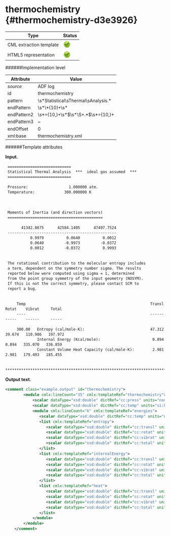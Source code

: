 # thermochemistry {#thermochemistry-d3e3926}


| Type                                                                                                                                                | Status                                                                                                                                              |
|----|----|
| CML extraction template                                                                                                                             | ![](/imgs/Total.png)                                                                                                                                |
| HTML5 representation                                                                                                                                | ![](/imgs/Total.png)                                                                                                                                |

######Implementation level

| Attribute                                                                                                                                           | Value                                                                                                                                               |
|----|----|
| *source*                                                                                                                                            | ADF log                                                                                                                                             |
| id                                                                                                                                                  | thermochemistry                                                                                                                                     |
| pattern                                                                                                                                             | \\s\*Statistical\\sThermal\\sAnalysis.\*                                                                                                            |
| endPattern                                                                                                                                          | \\s\*\\\*{10}+\\s\*                                                                                                                                 |
| endPattern2                                                                                                                                         | \\s\*={10,}+\\s\*\$\\s\*\\S+.\*\$\\s\*={10,}+                                                                                                       |
| endPattern3                                                                                                                                         | \~                                                                                                                                                  |
| endOffset                                                                                                                                           | 0                                                                                                                                                   |
| xml:base                                                                                                                                            | thermochemistry.xml                                                                                                                                 |

######Template attributes

**Input.**

        
     ============================
     Statistical Thermal Analysis  ***  ideal gas assumed  ***
     ============================
      
     Pressure:                  1.000000 atm.
     Temperature:             300.000000 K



     Moments of Inertia (and direction vectors)
     ==========================================

           41342.8675      42584.1405      47497.7524
     ------------------------------------------------
               0.9979          0.0640          0.0012
               0.0640         -0.9973         -0.0372
               0.0012         -0.0372          0.9993


     The rotational contribution to the molecular entropy includes
     a term, dependent on the symmetry number sigma. The results 
     reported below were computed using sigma = 1, determined
     from the point group symmetry of the input geometry (NOSYM).
     If this is not the correct symmetry, please contact SCM to 
     report a bug.


         Temp                                                       Transl     Rotat    Vibrat     Total
         ----                                                       ------     -----    ------     -----

         300.00   Entropy (cal/mole-K):                             47.312    39.674   110.986   197.972
                  Internal Energy (Kcal/mole):                       0.894     0.894   335.070   336.859
                  Constant Volume Heat Capacity (cal/mole-K):        2.981     2.981   179.493   185.455
     
     ************************************************************************************************
        

**Output text.**

```xml
<comment class="example.output" id="thermochemistry"> 
        <module cmlx:lineCount="35" cmlx:templateRef="thermochemistry">       
            <scalar dataType="xsd:double" dictRef="cc:press" units="nonsi:atm">1.0</scalar>
            <scalar dataType="xsd:double" dictRef="cc:temp" units="si:k">300.0</scalar>
            <module cmlx:lineCount="6" cmlx:templateRef="energies">
               <scalar dataType="xsd:double" dictRef="cc:temp" units="nonsi2:cal.mol-1.K-1">300.0</scalar>
               <list cmlx:templateRef="entropy">               
                  <scalar dataType="xsd:double" dictRef="cc:transl" units="nonsi2:cal.mol-1.K-1">47.312</scalar>
                  <scalar dataType="xsd:double" dictRef="cc:rotat" units="nonsi2:cal.mol-1.K-1">39.674</scalar>
                  <scalar dataType="xsd:double" dictRef="cc:vibrat" units="nonsi2:cal.mol-1.K-1">110.986</scalar>
                  <scalar dataType="xsd:double" dictRef="cc:total" units="nonsi2:cal.mol-1.K-1">197.972</scalar>
               </list>
               <list cmlx:templateRef="internalEnergy">
                  <scalar dataType="xsd:double" dictRef="cc:transl" units="nonsi2:kcal.mol-1">0.894</scalar>
                  <scalar dataType="xsd:double" dictRef="cc:rotat" units="nonsi2:kcal.mol-1">0.894</scalar>
                  <scalar dataType="xsd:double" dictRef="cc:vibrat" units="nonsi2:kcal.mol-1">335.07</scalar>
                  <scalar dataType="xsd:double" dictRef="cc:total" units="nonsi2:kcal.mol-1">336.859</scalar>
               </list>
               <list cmlx:templateRef="heat">
                  <scalar dataType="xsd:double" dictRef="cc:transl" units="nonsi2:cal.mol-1.K-1">2.981</scalar>
                  <scalar dataType="xsd:double" dictRef="cc:rotat" units="nonsi2:cal.mol-1.K-1">2.981</scalar>
                  <scalar dataType="xsd:double" dictRef="cc:vibrat" units="nonsi2:cal.mol-1.K-1">179.493</scalar>
                  <scalar dataType="xsd:double" dictRef="cc:total" units="nonsi2:cal.mol-1.K-1">185.455</scalar>
               </list>
            </module>
        </module> 
    </comment>
```
